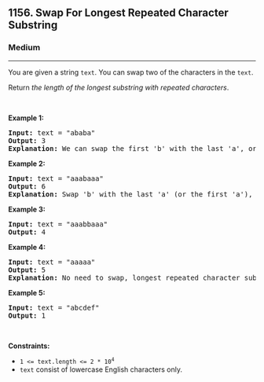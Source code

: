 <h2>1156. Swap For Longest Repeated Character Substring</h2><h3>Medium</h3><hr><div><p>You are given a string <code>text</code>. You can swap two of the characters in the <code>text</code>.</p>

<p>Return <em>the length of the longest substring with repeated characters</em>.</p>

<p>&nbsp;</p>
<p><strong>Example 1:</strong></p>

<pre><strong>Input:</strong> text = "ababa"
<strong>Output:</strong> 3
<strong>Explanation:</strong> We can swap the first 'b' with the last 'a', or the last 'b' with the first 'a'. Then, the longest repeated character substring is "aaa", which its length is 3.
</pre>

<p><strong>Example 2:</strong></p>

<pre><strong>Input:</strong> text = "aaabaaa"
<strong>Output:</strong> 6
<strong>Explanation:</strong> Swap 'b' with the last 'a' (or the first 'a'), and we get longest repeated character substring "aaaaaa", which its length is 6.
</pre>

<p><strong>Example 3:</strong></p>

<pre><strong>Input:</strong> text = "aaabbaaa"
<strong>Output:</strong> 4
</pre>

<p><strong>Example 4:</strong></p>

<pre><strong>Input:</strong> text = "aaaaa"
<strong>Output:</strong> 5
<strong>Explanation:</strong> No need to swap, longest repeated character substring is "aaaaa", length is 5.
</pre>

<p><strong>Example 5:</strong></p>

<pre><strong>Input:</strong> text = "abcdef"
<strong>Output:</strong> 1
</pre>

<p>&nbsp;</p>
<p><strong>Constraints:</strong></p>

<ul>
	<li><code>1 &lt;= text.length &lt;= 2 * 10<sup>4</sup></code></li>
	<li><code>text</code> consist of lowercase English characters only.</li>
</ul>
</div>